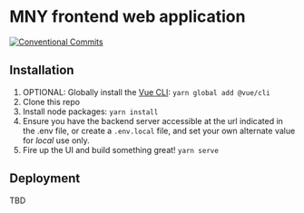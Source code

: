 # MNY frontend web application

[![Conventional Commits](https://img.shields.io/badge/Conventional%20Commits-1.0.0-yellow.svg)](https://conventionalcommits.org)

## Installation

1. OPTIONAL: Globally install the [Vue CLI](https://cli.vuejs.org): `yarn global add @vue/cli`
1. Clone this repo
1. Install node packages: `yarn install`
1. Ensure you have the backend server accessible at the url indicated in the .env file, or create a `.env.local` file, and set your own alternate value for _local_ use only.
1. Fire up the UI and build something great! `yarn serve`

## Deployment

TBD
